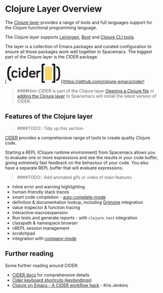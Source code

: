 # Clojure Layer Overview

The [Clojure layer](https://github.com/syl20bnr/spacemacs/tree/master/layers/%2Blang/clojure) provides a range of tools and full languages support for the Clojure functional programming language.

The Clojure layer supports [Leiningen](https://leiningen.org), [Boot](http://boot-clj.com/) and [Clojure CLI tools](https://clojure.org/guides/deps_and_cli).

The layer is a collection of Emacs packages and curated configuration to ensure all those packages work well together in Spacemacs. The biggest part of the Clojure layer is the CIDER package.

[[![CIDER logo](/images/cider-logo.png)](https://github.com/clojure-emacs/cider)](https://github.com/clojure-emacs/cider)

> ####Hint::CIDER is part of the Clojure layer
> [Opening a Clojure file](/install-spacemacs/clojure-layer.html) or [adding the Clojure layer](/install-spacemacs/manually-add-clojure-layer.html) to Spacemacs will install the latest version of CIDER.


## Features of the Clojure layer

> ####TODO:: Tidy up this section

[CIDER](https://github.com/clojure-emacs/cider) provides a comprehensive range of tools to create quality Clojure code.

Starting a REPL (Clojure runtime environment) from Spacemacs allows you to evaluate one or more expressions and see the results in your code buffer, giving extremely fast feedback on the behaviour of your code.  You also have a separate REPL buffer that will evaluate expressions.

> ####TODO::
> Add animated gifs or video of main features


* inline error and warning highlighting
* human-friendly stack traces
* smart code completion - [auto-complete-mode](https://github.com/clojure-emacs/ac-cider)
* definition & documentation lookup, including [Grimoire](http://conj.io/) integration
* value inspector & function tracing
* interactive macroexpansion
* Run tests and generate reports - with `clojure.test` integration
* classpath & namespace browser
* nREPL session management
* scratchpad
* integration with [company-mode](http://company-mode.github.io/)



## Further reading

  Some further reading around CIDER:

* [CIDER docs](https://cider.readthedocs.io/en/latest/) for comprehensive details
* [Cider keyboard shortcuts (keybindings)](https://github.com/clojure-emacs/cider#keyboard-shortcuts)
* [Clojure on Emacs - A CIDER workflow hack](http://blog.jenkster.com/2013/12/a-cider-excursion.html) - Kris Jenkins
